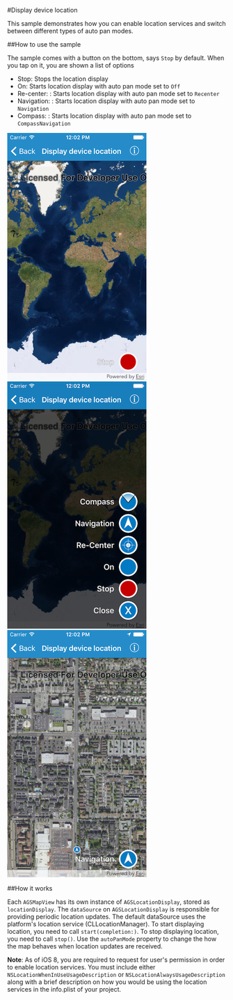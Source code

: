 #Display device location

This sample demonstrates how you can enable location services and switch between different types of auto pan modes.

##How to use the sample

The sample comes with a button on the bottom, says `Stop` by default. When you tap on it, you are shown a list of options

* Stop: Stops the location display
* On: Starts location display with auto pan mode set to `Off`
* Re-center: : Starts location display with auto pan mode set to `Recenter`
* Navigation: : Starts location display with auto pan mode set to `Navigation`
* Compass: : Starts location display with auto pan mode set to `CompassNavigation`

![](image1.png)
![](image2.png)
![](image3.png)

##How it works

Each `AGSMapView` has its own instance of `AGSLocationDisplay`, stored as `locationDisplay`. The `dataSource` on `AGSLocationDisplay` is responsible for providing periodic location updates. The default dataSource uses the platform's location service (CLLocationManager). To start displaying location, you need to call `start(completion:)`. To stop displaying location, you need to call `stop()`. Use the `autoPanMode` property to change the how the map behaves when location updates are received.

**Note**: As of iOS 8, you are required to request for user's permission in order to enable location services. You must include either `NSLocationWhenInUseUsageDescription` or `NSLocationAlwaysUsageDescription` along with a brief description on how you would be using the location services in the info.plist of your project.





